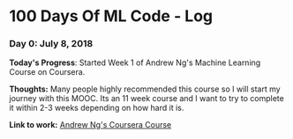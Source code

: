 # 100 Days Of ML Code - Log

### Day 0: July 8, 2018
**Today's Progress**: Started Week 1 of Andrew Ng's Machine Learning Course on Coursera.

**Thoughts:** Many people highly recommended this course so I will start my journey with this MOOC. Its an 11 week course and I want to try to complete it within 2-3 weeks depending on how hard it is.

**Link to work:** [Andrew Ng's Coursera Course](https://www.coursera.org/learn/machine-learning)
